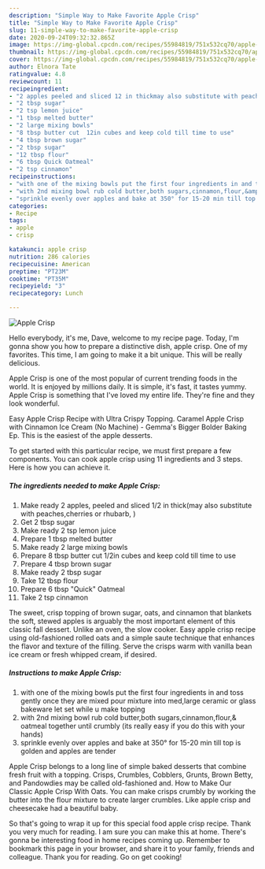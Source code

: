 ```yaml
---
description: "Simple Way to Make Favorite Apple Crisp"
title: "Simple Way to Make Favorite Apple Crisp"
slug: 11-simple-way-to-make-favorite-apple-crisp
date: 2020-09-24T09:32:32.865Z
image: https://img-global.cpcdn.com/recipes/55984819/751x532cq70/apple-crisp-recipe-main-photo.jpg
thumbnail: https://img-global.cpcdn.com/recipes/55984819/751x532cq70/apple-crisp-recipe-main-photo.jpg
cover: https://img-global.cpcdn.com/recipes/55984819/751x532cq70/apple-crisp-recipe-main-photo.jpg
author: Elnora Tate
ratingvalue: 4.8
reviewcount: 11
recipeingredient:
- "2 apples peeled and sliced 12 in thickmay also substitute with peachescherries or rhubarb "
- "2 tbsp sugar"
- "2 tsp lemon juice"
- "1 tbsp melted butter"
- "2 large mixing bowls"
- "8 tbsp butter cut  12in cubes and keep cold till time to use"
- "4 tbsp brown sugar"
- "2 tbsp sugar"
- "12 tbsp flour"
- "6 tbsp Quick Oatmeal"
- "2 tsp cinnamon"
recipeinstructions:
- "with one of the mixing bowls put the first four ingredients in and toss gently once they are mixed pour mixture into med,large ceramic or glass bakeware let set while u make topping"
- "with 2nd mixing bowl rub cold butter,both sugars,cinnamon,flour,&amp; oatmeal together until crumbly (its really easy if you do this with your hands)"
- "sprinkle evenly over apples and bake at 350° for 15-20 min till top is golden and apples are tender"
categories:
- Recipe
tags:
- apple
- crisp

katakunci: apple crisp 
nutrition: 286 calories
recipecuisine: American
preptime: "PT23M"
cooktime: "PT35M"
recipeyield: "3"
recipecategory: Lunch

---
```



![Apple Crisp](https://img-global.cpcdn.com/recipes/55984819/751x532cq70/apple-crisp-recipe-main-photo.jpg)

Hello everybody, it's me, Dave, welcome to my recipe page. Today, I'm gonna show you how to prepare a distinctive dish, apple crisp. One of my favorites. This time, I am going to make it a bit unique. This will be really delicious.

Apple Crisp is one of the most popular of current trending foods in the world. It is enjoyed by millions daily. It is simple, it's fast, it tastes yummy. Apple Crisp is something that I've loved my entire life. They're fine and they look wonderful.

Easy Apple Crisp Recipe with Ultra Crispy Topping. Caramel Apple Crisp with Cinnamon Ice Cream (No Machine) - Gemma&#39;s Bigger Bolder Baking Ep. This is the easiest of the apple desserts.


To get started with this particular recipe, we must first prepare a few components. You can cook apple crisp using 11 ingredients and 3 steps. Here is how you can achieve it.

##### The ingredients needed to make Apple Crisp:

1. Make ready 2 apples, peeled and sliced 1/2 in thick(may also substitute with peaches,cherries or rhubarb, )
1. Get 2 tbsp sugar
1. Make ready 2 tsp lemon juice
1. Prepare 1 tbsp melted butter
1. Make ready 2 large mixing bowls
1. Prepare 8 tbsp butter cut  1/2in cubes and keep cold till time to use
1. Prepare 4 tbsp brown sugar
1. Make ready 2 tbsp sugar
1. Take 12 tbsp flour
1. Prepare 6 tbsp &#34;Quick&#34; Oatmeal
1. Take 2 tsp cinnamon


The sweet, crisp topping of brown sugar, oats, and cinnamon that blankets the soft, stewed apples is arguably the most important element of this classic fall dessert. Unlike an oven, the slow cooker. Easy apple crisp recipe using old-fashioned rolled oats and a simple saute technique that enhances the flavor and texture of the filling. Serve the crisps warm with vanilla bean ice cream or fresh whipped cream, if desired. 

##### Instructions to make Apple Crisp:

1. with one of the mixing bowls put the first four ingredients in and toss gently once they are mixed pour mixture into med,large ceramic or glass bakeware let set while u make topping
1. with 2nd mixing bowl rub cold butter,both sugars,cinnamon,flour,&amp; oatmeal together until crumbly (its really easy if you do this with your hands)
1. sprinkle evenly over apples and bake at 350° for 15-20 min till top is golden and apples are tender


Apple Crisp belongs to a long line of simple baked desserts that combine fresh fruit with a topping. Crisps, Crumbles, Cobblers, Grunts, Brown Betty, and Pandowdies may be called old-fashioned and. How to Make Our Classic Apple Crisp With Oats. You can make crisps crumbly by working the butter into the flour mixture to create larger crumbles. Like apple crisp and cheesecake had a beautiful baby. 

So that's going to wrap it up for this special food apple crisp recipe. Thank you very much for reading. I am sure you can make this at home. There's gonna be interesting food in home recipes coming up. Remember to bookmark this page in your browser, and share it to your family, friends and colleague. Thank you for reading. Go on get cooking!
